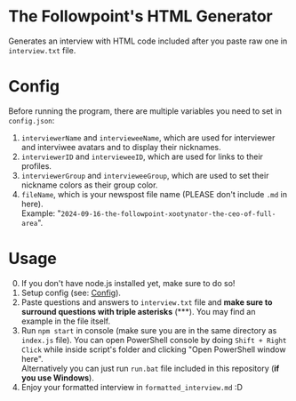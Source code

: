 # The Followpoint's HTML Generator

Generates an interview with HTML code included after you paste raw one in `interview.txt` file.

# Config

Before running the program, there are multiple variables you need to set in `config.json`:

1. `interviewerName` and `intervieweeName`, which are used for interviewer and interviwee avatars and to display their nicknames.
2. `interviewerID` and `intervieweeID`, which are used for links to their profiles.
3.  `interviewerGroup` and `intervieweeGroup`, which are used to set their nickname colors as their group color.
4. `fileName`, which is your newspost file name (PLEASE don't include `.md` in here).
<br>Example: "`2024-09-16-the-followpoint-xootynator-the-ceo-of-full-area`".

# Usage

0. If you don't have node.js installed yet, make sure to do so!
1. Setup config (see: [Config](#config)).
2. Paste questions and answers to `interview.txt` file and **make sure to surround questions with triple asterisks** (\*\*\*). You may find an example in the file itself.
3. Run `npm start` in console (make sure you are in the same directory as `index.js` file). You can open PowerShell console by doing `Shift + Right Click` while inside script's folder and clicking "Open PowerShell window here".
<br>Alternatively you can just run `run.bat` file included in this repository (**if you use Windows**).
4. Enjoy your formatted interview in `formatted_interview.md` :D